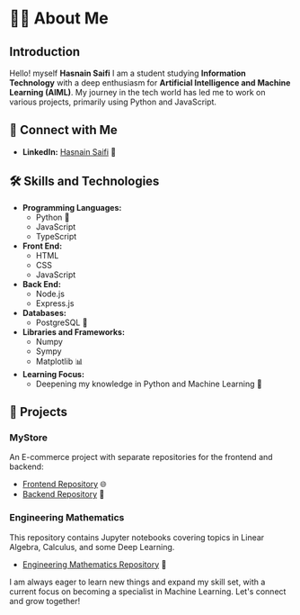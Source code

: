 # 👨‍💻 About Me

## Introduction
Hello! myself <b>Hasnain Saifi</b> I am a student studying **Information Technology** with a deep enthusiasm for **Artificial Intelligence and Machine Learning (AIML)**. My journey in the tech world has led me to work on various projects, primarily using Python and JavaScript. 


## 🔗 Connect with Me
- **LinkedIn:** [Hasnain Saifi](https://www.linkedin.com/in/hasnain-saifi-bb7a6b299/) 🔗
## 🛠️ Skills and Technologies
- **Programming Languages:** 
  - Python 🐍
  - JavaScript 
  - TypeScript
- **Front End:** 
  - HTML 
  - CSS 
  - JavaScript
- **Back End:** 
  - Node.js 
  - Express.js
- **Databases:** 
  - PostgreSQL 🐘
- **Libraries and Frameworks:** 
  - Numpy 
  - Sympy 
  - Matplotlib 📊
- **Learning Focus:** 
  - Deepening my knowledge in Python and Machine Learning 🤖

## 🌟 Projects
### MyStore
An E-commerce project with separate repositories for the frontend and backend:
- [Frontend Repository](https://github.com/HasnainSaifi34/my-store-main) 🌐
- [Backend Repository](https://github.com/HasnainSaifi34/my-store-api) 🔧

### Engineering Mathematics
This repository contains Jupyter notebooks covering topics in Linear Algebra, Calculus, and some Deep Learning.
- [Engineering Mathematics Repository](https://github.com/HasnainSaifi34/EngineeringMathematics) 📘


I am always eager to learn new things and expand my skill set, with a current focus on becoming a specialist in Machine Learning. Let's connect and grow together!
